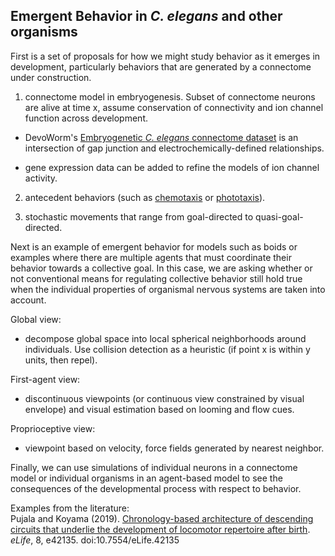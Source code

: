## Emergent Behavior in _C. elegans_ and other organisms  

First is a set of proposals for how we might study behavior as it emerges in development, particularly behaviors that are generated by a connectome under construction.

1) connectome model in embryogenesis. Subset of connectome neurons are alive at time x, assume conservation of connectivity and 
ion channel function across development. 

* DevoWorm's [Embryogenetic _C. elegans_ connectome dataset](https://github.com/devoworm/embryogenetic-connectome) is an intersection of gap junction and electrochemically-defined relationships.

* gene expression data can be added to refine the models of ion channel activity.

2) antecedent behaviors (such as [chemotaxis](https://en.wikipedia.org/wiki/Chemotaxis) or [phototaxis](https://en.wikipedia.org/wiki/Phototaxis)).

3) stochastic movements that range from goal-directed to quasi-goal-directed.


Next is an example of emergent behavior for models such as boids or examples where there are multiple agents that must coordinate their behavior towards a collective goal. In this case, we are asking whether or not conventional means for regulating collective behavior still hold true when the individual properties of organismal nervous systems are taken into account.

Global view:

* decompose global space into local spherical neighborhoods around individuals. Use collision detection as a heuristic (if point x is within y units, then repel).

First-agent view:

* discontinuous viewpoints (or continuous view constrained by visual envelope) and visual estimation based on looming and flow cues.

Proprioceptive view:

* viewpoint based on velocity, force fields generated by nearest neighbor.


Finally, we can use simulations of individual neurons in a connectome model or individual organisms in an agent-based model to see the consequences of the developmental process with respect to behavior.


Examples from the literature:  
Pujala and Koyama (2019). [Chronology-based architecture of descending circuits that underlie the development of 
locomotor repertoire after birth](https://elifesciences.org/articles/42135). _eLife_, 8, e42135. doi:10.7554/eLife.42135  
